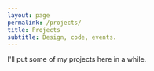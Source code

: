 ```yaml
---
layout: page
permalink: /projects/
title: Projects
subtitle: Design, code, events.
---
```


I'll put some of my projects here in a while.